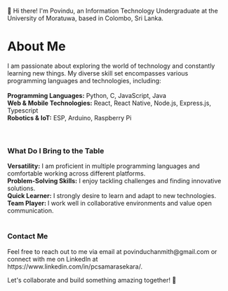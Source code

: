 👋 Hi there! I'm Povindu, an Information Technology Undergraduate at the University of Moratuwa, based in Colombo, Sri Lanka.

<h1> About Me </h1>
I am passionate about exploring the world of technology and constantly learning new things. My diverse skill set encompasses various programming languages and technologies, including:
<br><br>
<b>Programming Languages:</b> Python, C, JavaScript, Java  <br>
<b>Web & Mobile Technologies:</b> React, React Native, Node.js, Express.js, Typescript <br>
<b>Robotics & IoT:</b> ESP, Arduino, Raspberry Pi <br>
<br>
<br>
<h3>What Do I Bring to the Table </h3>
<b>Versatility:</b> I am proficient in multiple programming languages and comfortable working across different platforms.  <br>   
<b>Problem-Solving Skills:</b> I enjoy tackling challenges and finding innovative solutions.    <br>
<b>Quick Learner:</b> I strongly desire to learn and adapt to new technologies.    <br>
<b>Team Player: </b> I work well in collaborative environments and value open communication.



<br>
<br>
<h3>Contact Me</h3>
Feel free to reach out to me via email at povinduchanmith@gmail.com or connect with me on LinkedIn at https://www.linkedin.com/in/pcsamarasekara/.

Let's collaborate and build something amazing together! 🚀

